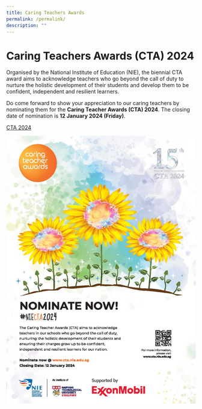 ```yaml
---
title: Caring Teachers Awards
permalink: /permalink/
description: ""
---
```

# **Caring Teachers Awards (CTA) 2024**

Organised by the National Institute of Education (NIE), the biennial CTA award aims to acknowledge teachers who go beyond the call of duty to nurture the holistic development of their students and develop them to be confident, independent and resilient learners.

Do come forward to show your appreciation to our caring teachers by nominating them for the **Caring Teacher Awards (CTA) 2024**. The closing date of nomination is **12 January 2024 (Friday)**.

[CTA 2024](https://www.cta.nie.edu.sg/nominate)

![](/images/2024%20cta%20poster.jpg)